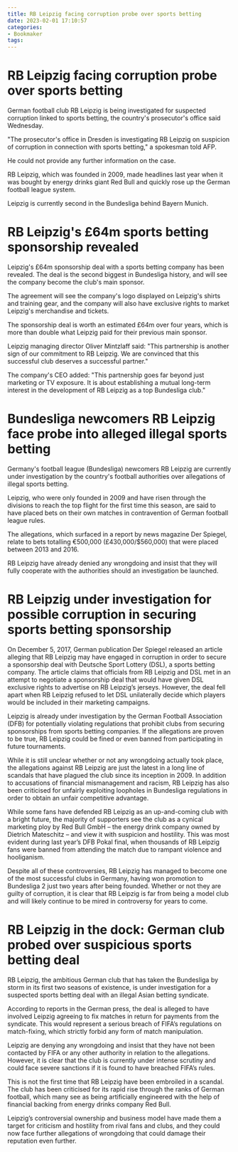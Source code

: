 ```yaml
---
title: RB Leipzig facing corruption probe over sports betting
date: 2023-02-01 17:10:57
categories:
- Bookmaker
tags:
---
```



#  RB Leipzig facing corruption probe over sports betting

German football club RB Leipzig is being investigated for suspected corruption linked to sports betting, the country's prosecutor's office said Wednesday.

"The prosecutor's office in Dresden is investigating RB Leipzig on suspicion of corruption in connection with sports betting," a spokesman told AFP.

He could not provide any further information on the case.

RB Leipzig, which was founded in 2009, made headlines last year when it was bought by energy drinks giant Red Bull and quickly rose up the German football league system.

Leipzig is currently second in the Bundesliga behind Bayern Munich.

#  RB Leipzig's £64m sports betting sponsorship revealed

Leipzig's £64m sponsorship deal with a sports betting company has been revealed. The deal is the second biggest in Bundesliga history, and will see the company become the club's main sponsor.

The agreement will see the company's logo displayed on Leipzig's shirts and training gear, and the company will also have exclusive rights to market Leipzig's merchandise and tickets.

The sponsorship deal is worth an estimated £64m over four years, which is more than double what Leipzig paid for their previous main sponsor.

Leipzig managing director Oliver Mintzlaff said: "This partnership is another sign of our commitment to RB Leipzig. We are convinced that this successful club deserves a successful partner."

The company's CEO added: "This partnership goes far beyond just marketing or TV exposure. It is about establishing a mutual long-term interest in the development of RB Leipzig as a top Bundesliga club."

#  Bundesliga newcomers RB Leipzig face probe into alleged illegal sports betting

Germany's football league (Bundesliga) newcomers RB Leipzig are currently under investigation by the country's football authorities over allegations of illegal sports betting.

Leipzig, who were only founded in 2009 and have risen through the divisions to reach the top flight for the first time this season, are said to have placed bets on their own matches in contravention of German football league rules.

The allegations, which surfaced in a report by news magazine Der Spiegel, relate to bets totalling €500,000 (£430,000/$560,000) that were placed between 2013 and 2016.

RB Leipzig have already denied any wrongdoing and insist that they will fully cooperate with the authorities should an investigation be launched.

#  RB Leipzig under investigation for possible corruption in securing sports betting sponsorship

On December 5, 2017, German publication Der Spiegel released an article alleging that RB Leipzig may have engaged in corruption in order to secure a sponsorship deal with Deutsche Sport Lottery (DSL), a sports betting company. The article claims that officials from RB Leipzig and DSL met in an attempt to negotiate a sponsorship deal that would have given DSL exclusive rights to advertise on RB Leipzig’s jerseys. However, the deal fell apart when RB Leipzig refused to let DSL unilaterally decide which players would be included in their marketing campaigns.

Leipzig is already under investigation by the German Football Association (DFB) for potentially violating regulations that prohibit clubs from securing sponsorships from sports betting companies. If the allegations are proven to be true, RB Leipzig could be fined or even banned from participating in future tournaments.

While it is still unclear whether or not any wrongdoing actually took place, the allegations against RB Leipzig are just the latest in a long line of scandals that have plagued the club since its inception in 2009. In addition to accusations of financial mismanagement and racism, RB Leipzig has also been criticised for unfairly exploiting loopholes in Bundesliga regulations in order to obtain an unfair competitive advantage.

While some fans have defended RB Leipzig as an up-and-coming club with a bright future, the majority of supporters see the club as a cynical marketing ploy by Red Bull GmbH – the energy drink company owned by Dietrich Mateschitz – and view it with suspicion and hostility. This was most evident during last year’s DFB Pokal final, when thousands of RB Leipzig fans were banned from attending the match due to rampant violence and hooliganism.

Despite all of these controversies, RB Leipzig has managed to become one of the most successful clubs in Germany, having won promotion to Bundesliga 2 just two years after being founded. Whether or not they are guilty of corruption, it is clear that RB Leipzig is far from being a model club and will likely continue to be mired in controversy for years to come.

#  RB Leipzig in the dock: German club probed over suspicious sports betting deal

RB Leipzig, the ambitious German club that has taken the Bundesliga by storm in its first two seasons of existence, is under investigation for a suspected sports betting deal with an illegal Asian betting syndicate.

According to reports in the German press, the deal is alleged to have involved Leipzig agreeing to fix matches in return for payments from the syndicate. This would represent a serious breach of FIFA’s regulations on match-fixing, which strictly forbid any form of match manipulation.

Leipzig are denying any wrongdoing and insist that they have not been contacted by FIFA or any other authority in relation to the allegations. However, it is clear that the club is currently under intense scrutiny and could face severe sanctions if it is found to have breached FIFA’s rules.

This is not the first time that RB Leipzig have been embroiled in a scandal. The club has been criticised for its rapid rise through the ranks of German football, which many see as being artificially engineered with the help of financial backing from energy drinks company Red Bull.

Leipzig’s controversial ownership and business model have made them a target for criticism and hostility from rival fans and clubs, and they could now face further allegations of wrongdoing that could damage their reputation even further.